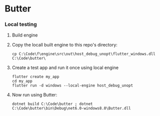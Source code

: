 # Butter

### Local testing

1. Build engine
2. Copy the locall built engine to this repo's directory:

   ```
   cp C:\Code\f\engine\src\out\host_debug_unopt\flutter_windows.dll C:\Code\butter\
   ```

3. Create a test app and run it once using local engine

   ```
   flutter create my_app
   cd my_app
   flutter run -d windows --local-engine host_debug_unopt
   ```

4. Now run using Butter:

   ```
   dotnet build C:\Code\butter ; dotnet C:\Code\butter\bin\Debug\net6.0-windows8.0\Butter.dll
   ```